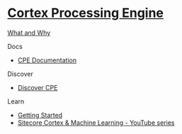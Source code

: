 # [Cortex Processing Engine]()

[What and Why]()

Docs

- [CPE Documentation](https://doc.sitecore.com/en/developers/101/sitecore-experience-platform/sitecore-cortex-processing-engine.html)

Discover

- [Discover CPE]()

Learn

- [Getting Started]()
- [Sitecore Cortex & Machine Learning - YouTube series](https://www.youtube.com/playlist?list=PL1jJVFm_lGnz5ET9wSrGBLSmR1caZOgPl)

